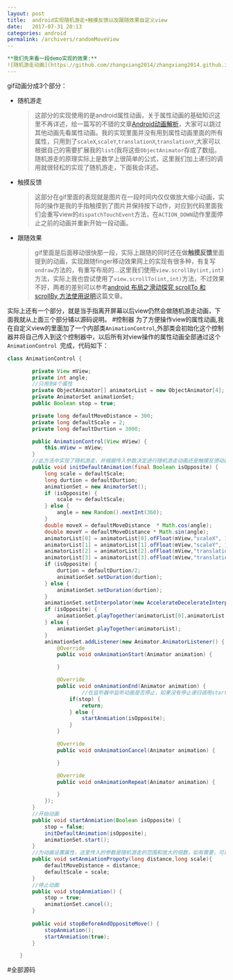 ```yaml
---
layout: post
title:  android实现随机游走+触摸反馈以及跟随效果自定义view
date:   2017-07-31 20:13
categories: android
permalink: /archivers/randomMoveView
--

**我们先来看一段demo实现的效果:**
![随机游走动画](https://github.com/zhangxiang2014/zhangxiang2014.github.io/blob/master/_posts/randomView.gif)
---
```

gif动画分成3个部分：

- 随机游走
	>这部分的实现使用的是android属性动画，关于属性动画的基础知识这里不再详述，给一篇写的不错的文章[Android动画解析](http://www.jianshu.com/p/551f84402752)，大家可以跳过其他动画先看属性动画。我的实现里面并没有用到属性动画里面的所有属性，只用到了`scaleX`,`scaleY`,`translationX`,`translationY`,大家可以根据自己的需要扩展我的`list`(我将这些`ObjectAnimator`存成了数组。随机游走的原理实际上是数学上很简单的公式，这里我们加上递归的调用就很轻松的实现了随机游走，下面我会详述。

- 触摸反馈
	>这部分在gif里面的表现就是图片在一段时间内仅仅做放大缩小动画，实际的操作是我的手指触摸到了图片并保持按下动作，对应到代码里面我们会重写view的`dispatchTouchEvent`方法，在`ACTION_DOWN`动作里面停止之前的动画并重新开始一段动画。
	
- 跟随效果 
   >gif里面是后面移动很快那一段，实际上跟随的同时还在做**触摸反馈**里面提到的动画，实现跟随finger移动效果网上的实现有很多种，有复写`ondraw`方法的，有重写布局的...这里我们使用`view.scrollBy(int,int)`方法，实际上我也尝试使用了`view.scrollTo(int,int)`方法，不过效果不好，两者的差别可以参考[android 布局之滑动探究 scrollTo 和 scrollBy 方法使用说明](http://blog.csdn.net/vipzjyno1/article/details/24577023)这篇文章。
   
实际上还有一个部分，就是当手指离开屏幕以后view仍然会做随机游走动画，下面我就从上面三个部分辅以源码说明。
#控制器
为了方便操作view的属性动画,我在自定义view的里面加了一个内部类`AnimationControl`,外部类会初始化这个控制器并将自己传入到这个控制器中，以后所有对view操作的属性动画全部通过这个`AnimationControl `完成，代码如下：

    
```java
class AnimationControl {

        private View mView;
        private int angle;
        //只用到4个属性
        private ObjectAnimator[] animatorList = new ObjectAnimator[4];
        private AnimatorSet animationSet;
        public Boolean stop = true;

        private long defaultMoveDistance = 300;
        private long defaultScale = 2;
        private long defaultDurtion = 3000;

        public AnimationControl(View mView) {
            this.mView = mView;
        }
		//此方法中实现了随机游走，并根据传入参数决定进行随机游走动画还是触摸反馈动画
        public void initDefaultAnimation(final Boolean isOpposite) {
            long scale = defaultScale;
            long durtion = defaultDurtion;
            animationSet = new AnimatorSet();
            if (isOpposite) {
                scale += defaultScale;
            } else {
                angle = new Random().nextInt(360);
            }
            double moveX = defaultMoveDistance  * Math.cos(angle);
            double moveY = defaultMoveDistance * Math.sin(angle);
            animatorList[0] = animatorList[0].ofFloat(mView,"scaleX", 1f, scale, 1f);
            animatorList[1] = animatorList[1].ofFloat(mView,"scaleY", 1f, scale, 1f);
            animatorList[2] = animatorList[2].ofFloat(mView,"translationX", mView.getTranslationX(), (float) moveX );
            animatorList[3] = animatorList[3].ofFloat(mView,"translationY", mView.getTranslationY(), (float) moveY );
            if (isOpposite) {
                durtion = defaultDurtion/2;
                animationSet.setDuration(durtion);
            } else {
                animationSet.setDuration(durtion);
            }
            animationSet.setInterpolator(new AccelerateDecelerateInterpolator());
            if (isOpposite) {
                animationSet.playTogether(animatorList[0],animatorList[1]);
            } else {
                animationSet.playTogether(animatorList);
            }
            animationSet.addListener(new Animator.AnimatorListener() {
                @Override
                public void onAnimationStart(Animator animation) {

                }

                @Override
                public void onAnimationEnd(Animator animation) {
                		//在监听器中监听动画是否停止，如果没有停止递归调用startAnmiation方法开始下一次游走的动画
                    if(stop) {
                        return;
                    } else {
                        startAnmiation(isOpposite);
                    }
                }

                @Override
                public void onAnimationCancel(Animator animation) {

                }

                @Override
                public void onAnimationRepeat(Animator animation) {

                }
            });
        }
		//开始动画
        public void startAnmiation(Boolean isOpposite) {
            stop = false;
            initDefaultAnimation(isOpposite);
            animationSet.start();
        }
		//为动画设置属性，这里传入的参数是随机游走的范围和放大的倍数，如有需要，可以扩展这些参数
        public void setAnmiationPropoty(long distance,long scale){
            defaultMoveDistance = distance;
            defaultScale = scale;
        }
		//停止动画
        public void stopAnmiation() {
            stop = true;
            animationSet.cancel();
        }
		
        public void stopBeforeAndOppositeMove() {
            stopAnmiation();
            startAnmiation(true);
        }

    }
```

#全部源码




